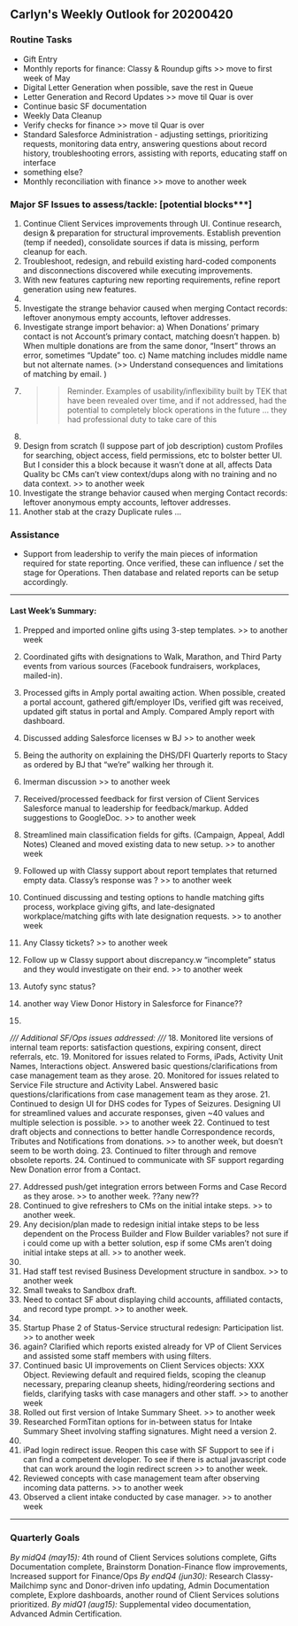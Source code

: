 ## Carlyn's Weekly Outlook for 20200420
### Routine Tasks
* Gift Entry
* Monthly reports for finance: Classy & Roundup gifts >> move to first week of May
* Digital Letter Generation when possible, save the rest in Queue
* Letter Generation and Record Updates  >> move til Quar is over
* Continue basic SF documentation
* Weekly Data Cleanup
* Verify checks for finance  >> move til Quar is over
* Standard Salesforce Administration - adjusting settings, prioritizing requests, monitoring data entry, answering questions about record history, troubleshooting errors, assisting with reports, educating staff on interface
* something else?
* Monthly reconciliation with finance  >> move to another week

### Major SF Issues to assess/tackle: [potential blocks***]
1. Continue Client Services improvements through UI.  Continue research, design & preparation for structural improvements.  Establish prevention (temp if needed), consolidate sources if data is missing, perform cleanup for each.
2. Troubleshoot, redesign, and rebuild existing hard-coded components and disconnections discovered while executing improvements.
3. With new features capturing new reporting requirements, refine report generation using new features.
4. 
5. Investigate the strange behavior caused when merging Contact records: leftover anonymous empty accounts, leftover addresses.
6. Investigate strange import behavior: a) When Donations’ primary contact is not Account’s primary contact, matching doesn’t happen.  b) When multiple donations are from the same donor, “Insert” throws an error, sometimes “Update” too.  c) Name matching includes middle name but not alternate names.  (>> Understand consequences and limitations of matching by email. )
7. > > Reminder.  Examples of usability/inflexibility built by TEK that have been revealed over time, and if not addressed, had the potential to completely block operations in the future … they had professional duty to take care of this
8. 
9. Design from scratch (I suppose part of job description) custom Profiles for searching, object access, field permissions, etc to bolster better UI.  But I consider this a block because it wasn’t done at all, affects Data Quality bc CMs can’t view context/dups along with no training and no data context. >> to another week
10. Investigate the strange behavior caused when merging Contact records: leftover anonymous empty accounts, leftover addresses.
11. Another stab at the crazy Duplicate rules …

### Assistance
* Support from leadership to verify the main pieces of information required for state reporting.  Once verified, these can influence / set the stage for Operations.  Then database and related reports can be setup accordingly.

- - - -
#### Last Week’s Summary:
1. Prepped and imported online gifts using 3-step templates.  >> to another week
2. Coordinated gifts with designations to Walk, Marathon, and Third Party events from various sources (Facebook fundraisers, workplaces, mailed-in).
3. Processed gifts in Amply portal awaiting action.  When possible, created a portal account, gathered gift/employer IDs, verified gift was received, updated gift status in portal and Amply.  Compared Amply report with dashboard.
4. Discussed adding Salesforce licenses w BJ >> to another week
5. Being the authority on explaining the DHS/DFI Quarterly reports to Stacy as ordered by BJ that “we’re” walking her through it. 

7. Imerman discussion >> to another week
8. Received/processed feedback for first version of Client Services Salesforce manual to leadership for feedback/markup.   Added suggestions to GoogleDoc.  >> to another week

9. Streamlined main classification fields for gifts.  (Campaign, Appeal, Addl Notes)  Cleaned and moved existing data to new setup.   >> to another week
10. Followed up with Classy support about report templates that returned empty data.  Classy’s response was ?  >> to another week
11. Continued discussing and testing options to handle matching gifts process, workplace giving gifts, and late-designated workplace/matching gifts with late designation requests. >> to another week

12. Any Classy tickets?  >> to another week
13. Follow up w Classy support about discrepancy.w “incomplete” status and they would investigate on their end.   >> to another week
14. Autofy sync status?
15. another way View Donor History in Salesforce for Finance??
16. 

*/// Additional SF/Ops issues addressed: ///*
18. Monitored lite versions of internal team reports: satisfaction questions, expiring consent, direct referrals, etc.
19. Monitored for issues related to Forms, iPads, Activity Unit Names, Interactions object.  Answered basic questions/clarifications from case management team as they arose.
20. Monitored for issues related to Service File structure and Activity Label.  Answered basic questions/clarifications from case management team as they arose.
21. Continued to design UI for DHS codes for Types of Seizures.  Designing UI for streamlined values and accurate responses, given ~40 values and multiple selection is possible. >> to another week
22. Continued to test draft objects and connections to better handle Correspondence records, Tributes and Notifications from donations.  >> to another week, but doesn’t seem to be worth doing.
23. Continued to filter through and remove obsolete reports.
24. Continued to communicate with SF support regarding New Donation error from a Contact.

27. Addressed push/get integration errors between Forms and Case Record as they arose.   >> to another week.  ??any new??
28. Continued to give refreshers to CMs on the initial intake steps. >> to another week.
29. Any decision/plan made to redesign initial intake steps to be less dependent on the Process Builder and Flow Builder variables?  not sure if i could come up with a better solution, esp if some CMs aren’t doing initial intake steps at all.  >> to another week.
30. 
31. Had staff test revised Business Development structure in sandbox.  >> to another week
32. Small tweaks to Sandbox draft.
33. Need to contact SF about displaying child accounts, affiliated contacts, and record type prompt.   >> to another week.
34. 
35. Startup Phase 2 of Status-Service structural redesign: Participation list.  >> to another week
36. again? Clarified which reports existed already for VP of Client Services and assisted some staff members with using filters.
37. Continued basic UI improvements on Client Services objects: XXX Object.  Reviewing default and required fields, scoping the cleanup necessary, preparing cleanup sheets, hiding/reordering sections and fields, clarifying tasks with case managers and other staff.  >> to another week
38. Rolled out first version of Intake Summary Sheet. >> to another week
39. Researched FormTitan options for in-between status for Intake Summary Sheet involving staffing signatures.  Might need a version 2.
40. 
41. iPad login redirect issue.  Reopen this case with SF Support to see if i can find a competent developer.  To see if there is actual javascript code that can work around the login redirect screen  >> to another week.
42. Reviewed concepts with case management team after observing incoming data patterns.  >> to another week
43. Observed a client intake conducted by case manager. >> to another week

- - - -
### Quarterly Goals
*By midQ4 (may15):* 4th round of Client Services solutions complete, Gifts Documentation complete, Brainstorm Donation-Finance flow improvements, Increased support for Finance/Ops
*By endQ4 (jun30):* Research Classy-Mailchimp sync and Donor-driven info updating, Admin Documentation complete, Explore dashboards, another round of Client Services solutions prioritized.
*By midQ1 (aug15):* Supplemental video documentation, Advanced Admin Certification.